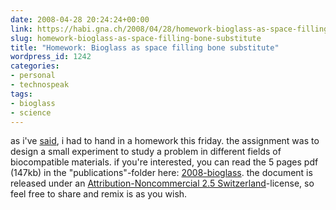 ```yaml
---
date: 2008-04-28 20:24:24+00:00
link: https://habi.gna.ch/2008/04/28/homework-bioglass-as-space-filling-bone-substitute/
slug: homework-bioglass-as-space-filling-bone-substitute
title: "Homework: Bioglass as space filling bone substitute"
wordpress_id: 1242
categories:
- personal
- technospeak
tags:
- bioglass
- science
---
```


as i've [said](https://habi.gna.ch/2008/04/25/1239/), i had to hand in a homework this friday. the assignment was to design a small experiment to study a problem in different fields of biocompatible materials. if you're interested, you can read the 5 pages pdf (147kb) in the "publications"-folder here: [2008-bioglass](https://habi.gna.ch/publications/2008-bioglass.pdf). the document is released under an [Attribution-Noncommercial 2.5 Switzerland](http://creativecommons.org/licenses/by-nc/2.5/ch/deed.en)-license, so feel free to share and remix is as you wish.



